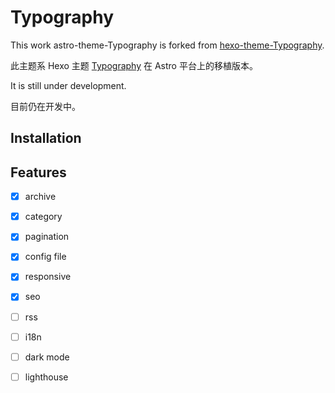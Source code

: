 # Typography

This work astro-theme-Typography is forked from [hexo-theme-Typography](https://github.com/sumimakito/hexo-theme-typography).

此主题系 Hexo 主题 [Typography](https://github.com/sumimakito/hexo-theme-typography) 在 Astro 平台上的移植版本。

It is still under development.

目前仍在开发中。

## Installation


## Features
- [x] archive
- [x] category
- [x] pagination
- [x] config file
- [x] responsive
- [x] seo
- [ ] rss
- [ ] i18n
- [ ] dark mode
- [ ] lighthouse

